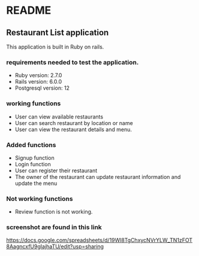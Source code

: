 # README

## Restaurant List application
This application is built in Ruby on rails.
### requirements needed to test the application.
* Ruby version: 2.7.0
* Rails version: 6.0.0
* Postgresql version: 12

### working functions
* User can view available restaurants
* User can search restaurant by location or name
* User can view the restaurant details and menu.
### Added functions
* Signup function
* Login function
* User can register their restaurant
* The owner of the restaurant can update restaurant information and update the menu
### Not working functions
* Review function is not working.

### screenshot are found in this link
https://docs.google.com/spreadsheets/d/19Wl8TgChxycNVrYLW_TN1zFOT8AagncxfU9gIajhaTU/edit?usp=sharing
